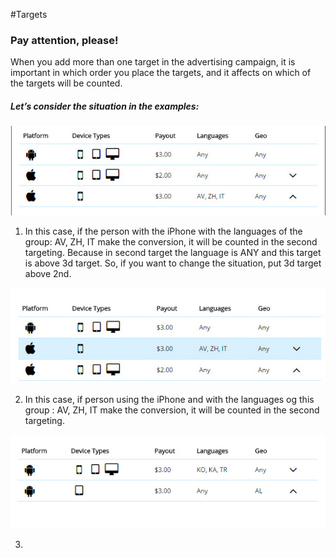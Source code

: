 #Targets


### Pay attention, please!



When you add more than one target in the advertising campaign, it is important in which order you place the targets, and it affects on which of the targets will be counted.


##### Let’s consider the situation in the examples:

![](images/target-1.jpg)

1)	In this case, if the person with the iPhone with the languages of the group: AV, ZH, IT  make the conversion, it will be counted in the second targeting. Because in second target the language is ANY and this target is above 3d target. So, if you want to change the situation, put 3d target above 2nd. 


![](images/target-2.jpg)

2) In this case, if person using the iPhone and with the languages og this group : AV, ZH, IT  make the conversion, it will be counted in the second targeting.

![](images/targets-3.jpg)

3)